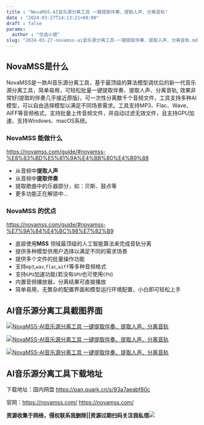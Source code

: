 ```yaml
---
title : "NovaMSS-AI音乐源分离工具 一键提取伴奏、提取人声、分离音轨"
date : "2024-03-27T14:13:21+08:00"
draft : false
params:
  author : "优选小报"
slug: "2024-03-27-novamss-ai音乐源分离工具-一键提取伴奏、提取人声、分离音轨.md"
---
```


## NovaMSS是什么

NovaMSS是一款AI音乐源分离工具，基于最顶级的算法模型调优后的新一代音乐源分离工具，简单易用，可轻松批量一键提取伴奏、提取人声、分离音轨,
效果非常好(提取的伴奏几乎接近原版)，可一次性分离数千个音频文件，工具支持多种AI模型，可以自由选择模型以满足不同场景需求。工具支持MP3、Flac、Wave、AIFF等音频格式，支持批量上传音频文件，并自动过滤无效文件，且支持GPU加速，支持Windows、macOS系统。

### NovaMSS 能做什么​
https://novamss.com/guide/#novamss-%E8%83%BD%E5%81%9A%E4%BB%80%E4%B9%88

  * 从音频中**提取人声**
  * 从音频中**提取伴奏**
  * 提取歌曲中的乐器部分，如：贝斯、鼓点等
  * 更多功能正在解锁中…

### NovaMSS 的优点​
https://novamss.com/guide/#novamss-%E7%9A%84%E4%BC%98%E7%82%B9

  * 底层使用**MSS** 领域最顶级的人工智能算法来完成音轨分离
  * 提供多种模型供用户选择以满足不同的需求场景
  * 提供多个文件的批量操作功能
  * 支持`mp3`,`wav`,`flac`,`aiff`等多种音频格式
  * 支持`GPU`加速功能(若没有`GPU`也可使用`CPU`)
  * 内置音频播放器，分离结果可直接播放
  * 简单易用，无繁杂的配置界面和模型运行环境配置，小白即可轻松上手

## AI音乐源分离工具截图界面

[![NovaMSS-AI音乐源分离工具
一键提取伴奏、提取人声、分离音轨](//img7-1.zhekoulieshou.com/mmbiz_jpg/iaHBVewvSIbAh08WfIsYfZJWcU4puibpsIIuVicibF5MbChzicErcksmmJbVKO4buFDg3bXp1icqQpic03L34S3r3hN7Q/0)](//img7-1.zhekoulieshou.com/mmbiz_jpg/iaHBVewvSIbAh08WfIsYfZJWcU4puibpsIIuVicibF5MbChzicErcksmmJbVKO4buFDg3bXp1icqQpic03L34S3r3hN7Q/0)

[![NovaMSS-AI音乐源分离工具
一键提取伴奏、提取人声、分离音轨](//img7-1.zhekoulieshou.com/mmbiz_jpg/iaHBVewvSIbAh08WfIsYfZJWcU4puibpsI89cYNxlYjsbNrFbRj6CdBNzE04gxyMol6RRGvWESte1qjPf4mFktMA/0)](//img7-1.zhekoulieshou.com/mmbiz_jpg/iaHBVewvSIbAh08WfIsYfZJWcU4puibpsI89cYNxlYjsbNrFbRj6CdBNzE04gxyMol6RRGvWESte1qjPf4mFktMA/0)

[![NovaMSS-AI音乐源分离工具
一键提取伴奏、提取人声、分离音轨](//img7-1.zhekoulieshou.com/mmbiz_jpg/iaHBVewvSIbAh08WfIsYfZJWcU4puibpsI9zdMKChJ6DdYwZicIrucYm7SiccxIic1BQGSu3t7kkibiaKLgx8LiadiaiaYdA/0)](//img7-1.zhekoulieshou.com/mmbiz_jpg/iaHBVewvSIbAh08WfIsYfZJWcU4puibpsI9zdMKChJ6DdYwZicIrucYm7SiccxIic1BQGSu3t7kkibiaKLgx8LiadiaiaYdA/0)

## AI音乐源分离工具下载地址

下载地址：国内网盘 https://pan.quark.cn/s/93a7aeabf80c

官网：https://novamss.com/ https://novamss.com/

**资源收集于网络，侵权联系我删除||资源过期扫码关注我私信**![](//img7-1.zhekoulieshou.com/mmbiz_jpg/iaHBVewvSIbAjcr9g6TlCXSfiaDqkbzuEzp207hVzPqT4YGQOAazQ1KNHCeACbia5Lzq4Ckwibe48iar1q7lgVP1o3w/640?wx_fmt=jpeg&from=appmsg)


